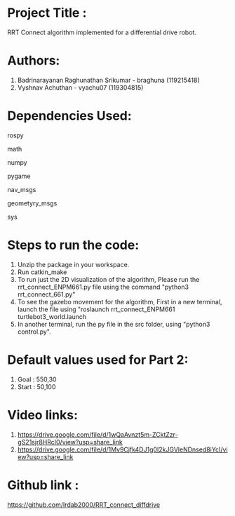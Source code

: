 # Project Title :

RRT Connect algorithm implemented for a differential drive robot.

# Authors:
1. Badrinarayanan Raghunathan Srikumar - braghuna (119215418)
2. Vyshnav Achuthan - vyachu07 (119304815)


# Dependencies Used:

rospy

math

numpy

pygame

nav_msgs

geometyry_msgs

sys

# Steps to run the code:
1. Unzip the package in your workspace.
2. Run catkin_make
3. To run just the 2D visualization of the algorithm, Please run the rrt_connect_ENPM661.py file using the command "python3 rrt_connect_661.py"
4. To see the gazebo movement for the algorithm, First in a new terminal, launch the file using "roslaunch rrt_connect_ENPM661 turtlebot3_world.launch
5. In another terminal, run the py file in the src folder, using "python3 control.py".


# Default values used for Part 2:
1. Goal : 550,30
2. Start : 50,100

# Video links:
1. https://drive.google.com/file/d/1wQaAvnzt5m-ZCktZzr-gS21sjr8HRcI0/view?usp=share_link
2. https://drive.google.com/file/d/1Mv9Cjfk4DJ1g0I2kJGVleNDnsed8iYcI/view?usp=share_link

# Github link :
https://github.com/Irdab2000/RRT_connect_diffdrive
